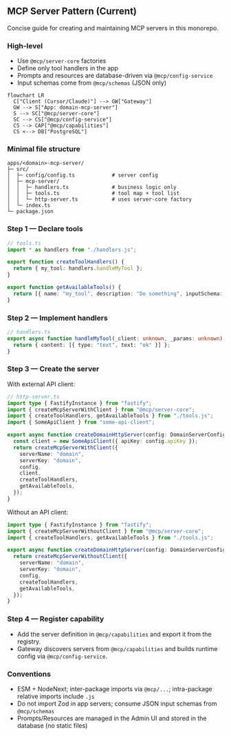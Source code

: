 ## MCP Server Pattern (Current)

Concise guide for creating and maintaining MCP servers in this monorepo.

### High-level

- Use `@mcp/server-core` factories
- Define only tool handlers in the app
- Prompts and resources are database-driven via `@mcp/config-service`
- Input schemas come from `@mcp/schemas` (JSON only)

```mermaid
flowchart LR
  C["Client (Cursor/Claude)"] --> GW["Gateway"]
  GW --> S["App: domain-mcp-server"]
  S --> SC["@mcp/server-core"]
  SC --> CS["@mcp/config-service"]
  CS --> CAP["@mcp/capabilities"]
  CS <--> DB["PostgreSQL"]
```

### Minimal file structure

```
apps/<domain>-mcp-server/
├─ src/
│  ├─ config/config.ts            # server config
│  ├─ mcp-server/
│  │  ├─ handlers.ts              # business logic only
│  │  ├─ tools.ts                 # tool map + tool list
│  │  └─ http-server.ts           # uses server-core factory
│  └─ index.ts
└─ package.json
```

### Step 1 — Declare tools

```ts
// tools.ts
import * as handlers from "./handlers.js";

export function createToolHandlers() {
  return { my_tool: handlers.handleMyTool };
}

export function getAvailableTools() {
  return [{ name: "my_tool", description: "Do something", inputSchema: {} }];
}
```

### Step 2 — Implement handlers

```ts
// handlers.ts
export async function handleMyTool(_client: unknown, _params: unknown) {
  return { content: [{ type: "text", text: "ok" }] };
}
```

### Step 3 — Create the server

With external API client:

```ts
// http-server.ts
import type { FastifyInstance } from "fastify";
import { createMcpServerWithClient } from "@mcp/server-core";
import { createToolHandlers, getAvailableTools } from "./tools.js";
import { SomeApiClient } from "some-api-client";

export async function createDomainHttpServer(config: DomainServerConfig): Promise<FastifyInstance> {
  const client = new SomeApiClient({ apiKey: config.apiKey });
  return createMcpServerWithClient({
    serverName: "domain",
    serverKey: "domain",
    config,
    client,
    createToolHandlers,
    getAvailableTools,
  });
}
```

Without an API client:

```ts
import type { FastifyInstance } from "fastify";
import { createMcpServerWithoutClient } from "@mcp/server-core";
import { createToolHandlers, getAvailableTools } from "./tools.js";

export async function createDomainHttpServer(config: DomainServerConfig): Promise<FastifyInstance> {
  return createMcpServerWithoutClient({
    serverName: "domain",
    serverKey: "domain",
    config,
    createToolHandlers,
    getAvailableTools,
  });
}
```

### Step 4 — Register capability

- Add the server definition in `@mcp/capabilities` and export it from the registry.
- Gateway discovers servers from `@mcp/capabilities` and builds runtime config via
  `@mcp/config-service`.

### Conventions

- ESM + NodeNext; inter-package imports via `@mcp/...`; intra-package relative imports include `.js`
- Do not import Zod in app servers; consume JSON input schemas from `@mcp/schemas`
- Prompts/Resources are managed in the Admin UI and stored in the database (no static files)
